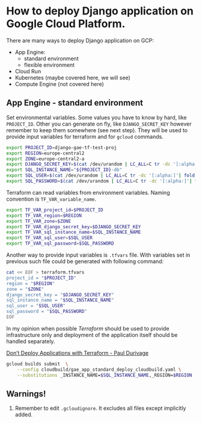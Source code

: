 
# How to deploy Django application on Google Cloud Platform.



There are many ways to deploy Django application on GCP:

 - App Engine:
   - standard environment
   - flexible environment
 - Cloud Run
 - Kubernetes (maybe covered here, we will see)
 - Compute Engine (not covered here)



## App Engine - standard environment

Set environmental variables.
Some values you have to know by hard, like `PROJECT_ID`.
Other you can generate on fly, like `DJANGO_SECRET_KEY` however remember to keep them somewhere (see next step).
They will be used to provide input variables for terraform and for `gcloud` commands.

```bash
export PROJECT_ID=django-gae-tf-test-proj
export REGION=europe-central2
export ZONE=europe-central2-a
export DJANGO_SECRET_KEY=$(cat /dev/urandom | LC_ALL=C tr -dc '[:alpha:]'| fold -w 50 | head -n1)
export SQL_INSTANCE_NAME="${PROJECT_ID}-db"
export SQL_USER=$(cat /dev/urandom | LC_ALL=C tr -dc '[:alpha:]'| fold -w 10 | head -n1)
export SQL_PASSWORD=$(cat /dev/urandom | LC_ALL=C tr -dc '[:alpha:]'| fold -w 10 | head -n1)
```


Terraform can read variables from environment variables.
Naming convention is `TF_VAR_variable_name`.

```bash
export TF_VAR_project_id=$PROJECT_ID
export TF_VAR_region=$REGION
export TF_VAR_zone=$ZONE
export TF_VAR_django_secret_key=$DJANGO_SECRET_KEY
export TF_VAR_sql_instance_name=$SQL_INSTANCE_NAME
export TF_VAR_sql_user=$SQL_USER
export TF_VAR_sql_password=$SQL_PASSWORD
```


Another way to provide input variables is `.tfvars` file.
With variables set in previous such file could be generated with following command:

```bash
cat << EOF > terraform.tfvars
project_id = "$PROJECT_ID"
region = "$REGION"
zone = "$ZONE"
django_secret_key = "$DJANGO_SECRET_KEY"
sql_instance_name = "$SQL_INSTANCE_NAME"
sql_user = "$SQL_USER"
sql_password = "$SQL_PASSWORD"
EOF
```


In my opinion when possible *Terraform* should be used to provide infrastructure only and
deployment of the application itself should be handled separately.

[Don’t Deploy Applications with Terraform - Paul Durivage](https://medium.com/google-cloud/dont-deploy-applications-with-terraform-2f4508a45987)


```bash
gcloud builds submit  \
    --config cloudbuild/gae_app_standard_deploy_cloudbuild.yaml \
    --substitutions _INSTANCE_NAME=$SQL_INSTANCE_NAME,_REGION=$REGION
```


## Warnings!

 1. Remember to edit `.gcloudignore`. It excludes all files except implicitly added.
